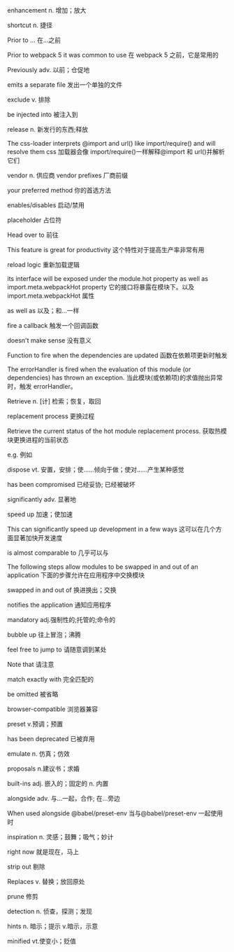 enhancement n. 增加；放大

shortcut n. 捷径

Prior to ... 在...之前

Prior to webpack 5 it was common to use 在 webpack 5 之前，它是常用的

Previously adv. 以前；仓促地

emits a separate file 发出一个单独的文件

exclude v. 排除

be injected into 被注入到

release n. 新发行的东西;释放

The css-loader interprets @import and url() like import/require() and will resolve them css 加载器会像 import/require()一样解释@import 和 url()并解析它们

vendor n. 供应商
vendor prefixes 厂商前缀

your preferred method 你的首选方法

enables/disables 启动/禁用

placeholder 占位符

Head over to 前往

This feature is great for productivity 这个特性对于提高生产率非常有用

reload logic 重新加载逻辑

its interface will be exposed under the module.hot property as well as import.meta.webpackHot property 它的接口将暴露在模块下。以及 import.meta.webpackHot 属性

as well as 以及；和...一样

fire a callback 触发一个回调函数

doesn't make sense 没有意义

Function to fire when the dependencies are updated 函数在依赖项更新时触发

The errorHandler is fired when the evaluation of this module (or dependencies) has thrown an exception.
当此模块(或依赖项)的求值抛出异常时，触发 errorHandler。

Retrieve n. [计] 检索；恢复，取回

replacement process 更换过程

Retrieve the current status of the hot module replacement process. 获取热模块更换进程的当前状态

e.g. 例如

dispose vt. 安置，安排；使……倾向于做；使对……产生某种感觉

has been compromised 已经妥协; 已经被破坏

significantly adv. 显著地

speed up 加速；使加速

This can significantly speed up development in a few ways 这可以在几个方面显著加快开发速度

is almost comparable to 几乎可以与

The following steps allow modules to be swapped in and out of an application 下面的步骤允许在应用程序中交换模块

swapped in and out of 换进换出；交换

notifies the application 通知应用程序

mandatory adj.强制性的;托管的;命令的

bubble up 往上冒泡；沸腾

feel free to jump to 请随意调到某处

Note that 请注意

match exactly with 完全匹配的

be omitted 被省略

browser-compatible 浏览器兼容

preset v.预调；预置

has been deprecated 已被弃用

emulate n. 仿真；仿效

proposals n.建议书；求婚

built-ins adj. 嵌入的；固定的 n. 内置

alongside adv. 与...一起，合作; 在...旁边

When used alongside @babel/preset-env 当与@babel/preset-env 一起使用时

inspiration n. 灵感；鼓舞；吸气；妙计

right now 就是现在，马上

strip out 剔除

Replaces v. 替换；放回原处

prune 修剪

detection n. 侦查，探测；发现

hints n. 暗示；提示 v.暗示，示意

minified vt.使变小；贬值
